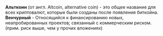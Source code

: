 **Альткоин** (от англ. Altcoin, alternative coin) - это общее название для всех криптовалют, которые были созданы после появления биткойна.
**Венчурный** - Относящийся к финансированию новых, неапробированных проектов; связанный с коммерческим риском. (прим. риск выше, чем у прочих вложениях)
